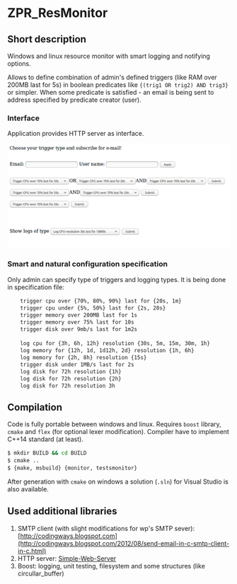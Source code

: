 # ZPR_ResMonitor
## Short description
Windows and linux resource monitor with smart logging and notifying options. 

Allows to define combination of admin's defined triggers (like RAM over 200MB last for 5s) in boolean predicates like `{(trig1 OR trig2) AND trig3}` or simpler. When some predicate is satisfied - an email is being sent to address specified by predicate creator (user).

### Interface

Application provides HTTP server as interface.

![](web/obraz.png)

### Smart and natural configuration specification
Only admin can specify type of triggers and logging types. It is being done in specification file:

```
    trigger cpu over {70%, 80%, 90%} last for {20s, 1m}
    trigger cpu under {5%, 50%} last for {2s, 20s}
    trigger memory over 200MB last for 1s
    trigger memory over 75% last for 10s
    trigger disk over 9mb/s last for 1m2s

    log cpu for {3h, 6h, 12h} resolution {30s, 5m, 15m, 30m, 1h}
    log memory for {12h, 1d, 1d12h, 2d} resolution {1h, 6h}
    log memory for {2h, 8h} resolution {15s}
    trigger disk under 1MB/s last for 2s
    log disk for 72h resolution {1h}
    log disk for 72h resolution {2h}
    log disk for 72h resolution 3h
```

## Compilation
Code is fully portable between windows and linux. Requires `boost` library, `cmake` and `flex` (for optional lexer modification). Compiler have to implement C++14 standard (at least).

```bash
$ mkdir BUILD && cd BUILD
$ cmake ..
$ {make, msbuild} {monitor, testsmonitor}
```

After generation with `cmake` on windows a solution (`.sln`) for Visual Studio is also available.

## Used additional libraries

1. SMTP client (with slight modifications for wp's SMTP sever): [http://codingways.blogspot.com](http://codingways.blogspot.com/2012/08/send-email-in-c-smtp-client-in-c.html)
2. HTTP server: [Simple-Web-Server](https://github.com/eidheim/Simple-Web-Server)
3. Boost: logging, unit testing, filesystem and some structures (like circullar_buffer)
